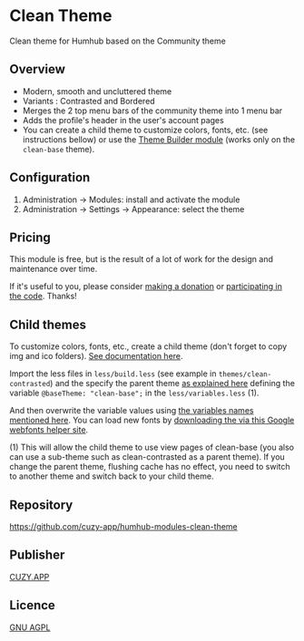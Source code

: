 # Clean Theme

Clean theme for Humhub based on the Community theme


## Overview

- Modern, smooth and uncluttered theme
- Variants : Contrasted and Bordered
- Merges the 2 top menu bars of the community theme into 1 menu bar
- Adds the profile's header in the user's account pages
- You can create a child theme to customize colors, fonts, etc. (see instructions bellow) or use the [Theme Builder module](https://www.humhub.com/en/marketplace/theme-builder/) (works only on the `clean-base` theme).


## Configuration

1. Administration -> Modules: install and activate the module
2. Administration -> Settings -> Appearance: select the theme


## Pricing

This module is free, but is the result of a lot of work for the design and maintenance over time.

If it's useful to you, please consider [making a donation](https://www.cuzy.app/checkout/donate/) or [participating in the code](https://github.com/cuzy-app/humhub-modules-clean-theme). Thanks!


## Child themes

To customize colors, fonts, etc., create a child theme (don't forget to copy img and ico folders).
[See documentation here](https://docs.humhub.org/docs/theme/overview).

Import the less files in `less/build.less` (see example in `themes/clean-contrasted`) and the specify the parent theme [as explained here](https://docs.humhub.org/docs/theme/css) defining the variable `@baseTheme: "clean-base";` in the `less/variables.less` (1).

And then overwrite the variable values using [the variables names mentioned here](https://github.com/humhub/humhub/blob/master/static/less/variables.less).
You can load new fonts by [downloading the via this Google webfonts helper site](https://google-webfonts-helper.herokuapp.com/fonts).

(1) This will allow the child theme to use view pages of clean-base (you also can use a sub-theme such as clean-contrasted as a parent theme). If you change the parent theme, flushing cache has no effect, you need to switch to another theme and switch back to your child theme.


## Repository

https://github.com/cuzy-app/humhub-modules-clean-theme


## Publisher

[CUZY.APP](https://www.cuzy.app/)


## Licence

[GNU AGPL](https://github.com/cuzy-app/humhub-modules-clean-theme/blob/master/docs/LICENCE.md)